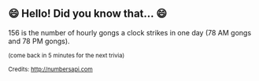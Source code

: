 ## 😄 Hello! Did you know that... 😄
156 is the number of hourly gongs a clock strikes in one day (78 AM gongs and 78 PM gongs).

<sup>(come back in 5 minutes for the next trivia)</sup>


<sup>Credits: http://numbersapi.com</sup>
